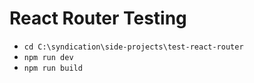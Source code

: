 
# React Router Testing

- `cd C:\syndication\side-projects\test-react-router`
- `npm run dev`
- `npm run build`
